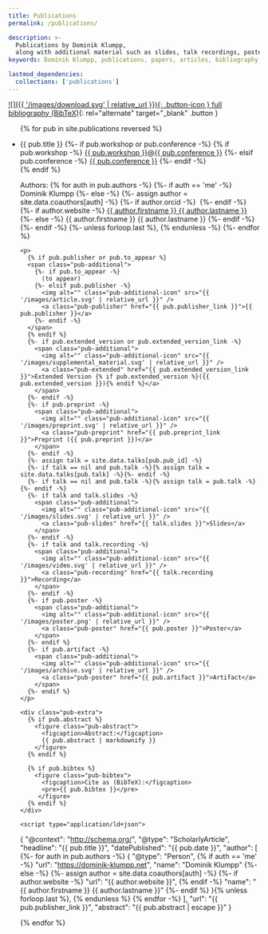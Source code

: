 ```yaml
---
title: Publications
permalink: /publications/

description: >-
  Publications by Dominik Klumpp,
  along with additional material such as slides, talk recordings, posters etc.
keywords: Dominik Klumpp, publications, papers, articles, bibliography, references

lastmod_dependencies:
  collections: ['publications']
---
```


[![]({{ '/images/download.svg' | relative_url }}){: .button-icon } full bibliography (BibTeX)](/resources/bibliography.bib){: rel="alternate" target="_blank" .button }

<ul class="pub-list">
{% for pub in site.publications reversed %}
  <li class="publication" id="pub-{{ pub.pub_id }}">
    <p>
      <a class="pub-unfolder" href="#pub-{{ pub.pub_id }}" aria-label="show details for publication"></a>
      <a class="pub-folder" href="#/" aria-label="collapse detailed view"></a>
      <span class="pub-title">{{ pub.title }}</span>
      {%- if pub.workshop or pub.conference -%}
        <span class="pub-venue">
          {% if pub.workshop -%}
            <a class="pub-workshop" href="{{ pub.workshop_link }}">{{ pub.workshop }}</a><span class="colocation-link">@</span><a class="pub-colocation" href="{{ pub.conference_link }}">{{ pub.conference }}</a>
          {%- elsif pub.conference -%}
            <a class="pub-conference" href="{{ pub.conference_link }}">{{ pub.conference }}</a>
          {%- endif -%}<br/>
        </span>
      {% endif %}
    </p>
    <p class="pub-authorline">
      <span>Authors:</span>
      {% for auth in pub.authors -%}
        {%- if auth == 'me' -%}
          <span class="author-self">Dominik Klumpp</span>
        {%- else -%}
          {%- assign author = site.data.coauthors[auth] -%}
          <span class="author">
            {%- if author.orcid -%}
              <a class="author-orcid" href="https://orcid.org/{{author.orcid}}" aria-label="ORCID profile for {{ author.firstname }} {{ author.lastname }}"><img alt="" src="{{ '/images/orcid.svg' | relative_url }}"/></a>
            {%- endif -%}
            {%- if author.website -%}
              <a class="author-link" href="{{ author.website }}">{{ author.firstname }} {{ author.lastname }}</a>
            {%- else -%}
              {{ author.firstname }} {{ author.lastname }}
            {%- endif -%}
          </span>
        {%- endif -%}
        {%- unless forloop.last %}, {% endunless -%}
      {%- endfor %}
    </p>
 
    <p>
      {% if pub.publisher or pub.to_appear %}
      <span class="pub-additional">
        {%- if pub.to_appear -%}
          (to appear)
        {%- elsif pub.publisher -%}
          <img alt="" class="pub-additional-icon" src="{{ '/images/article.svg' | relative_url }}" />
          <a class="pub-publisher" href="{{ pub.publisher_link }}">{{ pub.publisher }}</a>
        {%- endif -%}
      </span>
      {% endif %}
      {%- if pub.extended_version or pub.extended_version_link -%}
        <span class="pub-additional">
          <img alt="" class="pub-additional-icon" src="{{ '/images/supplemental_material.svg' | relative_url }}" />
          <a class="pub-extended" href="{{ pub.extended_version_link }}">Extended Version {% if pub.extended_version %}({{ pub.extended_version }}){% endif %}</a>
        </span>
      {%- endif -%}
      {%- if pub.preprint -%}
        <span class="pub-additional">
          <img alt="" class="pub-additional-icon" src="{{ '/images/preprint.svg' | relative_url }}" />
          <a class="pub-preprint" href="{{ pub.preprint_link }}">Preprint ({{ pub.preprint }})</a>
        </span>
      {%- endif -%}
      {%- assign talk = site.data.talks[pub.pub_id] -%}
      {%- if talk == nil and pub.talk -%}{% assign talk = site.data.talks[pub.talk] -%}{%- endif -%}
      {%- if talk == nil and pub.talk -%}{% assign talk = pub.talk -%}{%- endif -%}
      {%- if talk and talk.slides -%}
        <span class="pub-additional">
          <img alt="" class="pub-additional-icon" src="{{ '/images/slides.svg' | relative_url }}" />
          <a class="pub-slides" href="{{ talk.slides }}">Slides</a>
        </span>
      {%- endif -%}
      {%- if talk and talk.recording -%}
        <span class="pub-additional">
          <img alt="" class="pub-additional-icon" src="{{ '/images/video.svg' | relative_url }}" />
          <a class="pub-recording" href="{{ talk.recording }}">Recording</a>
        </span>
      {%- endif -%}
      {%- if pub.poster -%}
        <span class="pub-additional">
          <img alt="" class="pub-additional-icon" src="{{ '/images/poster.png' | relative_url }}" />
          <a class="pub-poster" href="{{ pub.poster }}">Poster</a>
        </span>
      {%- endif %}
      {%- if pub.artifact -%}
        <span class="pub-additional">
          <img alt="" class="pub-additional-icon" src="{{ '/images/archive.svg' | relative_url }}" />
          <a class="pub-poster" href="{{ pub.artifact }}">Artifact</a>
        </span>
      {%- endif %}
    </p>
    
    <div class="pub-extra">
      {% if pub.abstract %}
        <figure class="pub-abstract">
          <figcaption>Abstract:</figcaption>
          {{ pub.abstract | markdownify }}
        </figure>
      {% endif %}

      {% if pub.bibtex %}
        <figure class="pub-bibtex">
          <figcaption>Cite as (BibTeX):</figcaption>
          <pre>{{ pub.bibtex }}</pre>
         </figure>
      {% endif %}
    </div>

    <script type="application/ld+json">
{
  "@context": "http://schema.org/",
  "@type": "ScholarlyArticle",
  "headline": "{{ pub.title }}",
  "datePublished": "{{ pub.date }}",
  "author": [
    {%- for auth in pub.authors -%}
    {
      "@type": "Person",
      {% if auth == 'me' -%}
        "url": "https://dominik-klumpp.net",
        "name": "Dominik Klumpp"
      {%- else -%}
        {%- assign author = site.data.coauthors[auth] -%}
        {%- if author.website -%}
        "url": "{{ author.website }}",
        {% endif -%}
        "name": "{{ author.firstname }} {{ author.lastname }}"
      {%- endif %}
    }{% unless forloop.last %}, {% endunless %}
    {% endfor -%}
  ],
  "url": "{{ pub.publisher_link }}",
  "abstract": "{{ pub.abstract | escape }}"
}
    </script>
  </li>
{% endfor %}
</ul>

<!-- plans:

  link scholar
  A-Z icon after "Authors" if order is alphabetical
  include "type" of publication
  add presentation for QA4SASO to research gate & link
-->
